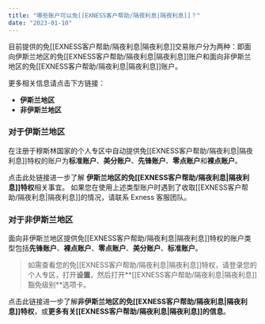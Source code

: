 ```yaml
---
title: "哪些账户可以免[[EXNESS客户帮助/隔夜利息|隔夜利息]]？"
date: "2023-01-10"
---
```


目前提供的免[[EXNESS客户帮助/隔夜利息|隔夜利息]]交易账户分为两种：即面向伊斯兰地区的免[[EXNESS客户帮助/隔夜利息|隔夜利息]]账户和面向非伊斯兰地区的免[[EXNESS客户帮助/隔夜利息|隔夜利息]]账户。

更多相关信息请点击下方链接：

- **伊斯兰地区**
- **非伊斯兰地区**

### 对于伊斯兰地区

在注册于穆斯林国家的个人专区中自动提供免[[EXNESS客户帮助/隔夜利息|隔夜利息]]特权的账户为**标准账户**、**美分账户**、**先锋账户**、**零点账户**和**裸点账户**。

点击此处链接进一步了解 **伊斯兰地区的免[[EXNESS客户帮助/隔夜利息|隔夜利息]]特权**相关事宜。 如果您在使用上述类型账户时遇到了收取[[EXNESS客户帮助/隔夜利息|隔夜利息]]的情况，请联系 Exness 客服团队。

### 对于非伊斯兰地区

面向非伊斯兰地区提供免[[EXNESS客户帮助/隔夜利息|隔夜利息]]特权的账户类型包括**先锋账户**、**裸点账户**、**零点账户**、**美分账户**、**标准账户**。

> 如需查看您的免[[EXNESS客户帮助/隔夜利息|隔夜利息]]特权，请登录您的个人专区，打开**设置**，然后打开**[[EXNESS客户帮助/隔夜利息|隔夜利息]]豁免级别**选项卡。

点击此链接进一步了解**非伊斯兰地区的免[[EXNESS客户帮助/隔夜利息|隔夜利息]]特权**，或**更多有关[[EXNESS客户帮助/隔夜利息|隔夜利息]]的信息**。
